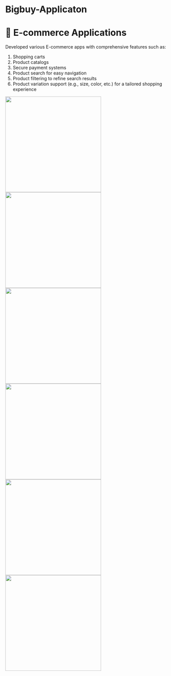 # Bigbuy-Applicaton
# 🛒 E-commerce Applications
Developed various E-commerce apps with comprehensive features such as:
1. Shopping carts
2. Product catalogs
3. Secure payment systems
4. Product search for easy navigation
5. Product filtering to refine search results
6. Product variation support (e.g., size, color, etc.) for a tailored shopping experience
   
 <image src="https://github.com/user-attachments/assets/99e31bb8-192a-488a-ad88-146fa6154c64" width="300" hight="500">
 <image src="https://github.com/user-attachments/assets/fecf237b-1082-496a-82cc-7391110f1d71" width="300" hight="500">
 <image src="https://github.com/user-attachments/assets/d44cd15f-5a8c-4248-acdc-4e57393c5f94" width="300" hight="500">
 <image src="https://github.com/user-attachments/assets/4f7e4bf6-4c84-4031-b930-27703e7c953c" width="300" hight="500">
 <image src="https://github.com/user-attachments/assets/bf3f76cd-2347-4827-b91b-d6c62d2ee6a5" width="300" hight="500">
 <image src="https://github.com/user-attachments/assets/cb718122-1ba5-4831-a494-dca868378b91" width="300" hight="500">






